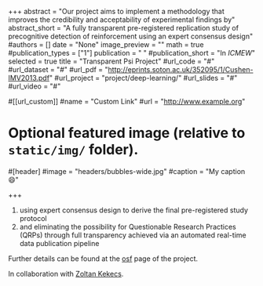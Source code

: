 +++
abstract = "Our project aims to implement a methodology that improves the credibility and acceptability of experimental findings by"
abstract_short = "A fully transparent pre-registered replication study of precognitive detection of reinforcement using an expert consensus design"
#authors = []
date = "None"
image_preview = ""
math = true
#publication_types = ["1"]
publication = " "
#publication_short = "In *ICMEW*"
selected = true
title = "Transparent Psi Project"
#url_code = "#"
#url_dataset = "#"
#url_pdf = "http://eprints.soton.ac.uk/352095/1/Cushen-IMV2013.pdf"
#url_project = "project/deep-learning/"
#url_slides = "#"
#url_video = "#"

#[[url_custom]]
#name = "Custom Link"
#url = "http://www.example.org"

# Optional featured image (relative to `static/img/` folder).
#[header]
#image = "headers/bubbles-wide.jpg"
#caption = "My caption :smile:"

+++
 
1. using expert consensus design to derive the final pre-registered study protocol
2. and eliminating the possibility for Questionable Research Practices (QRPs) through full transparency achieved via an automated real-time data publication pipeline

Further details can be found at the [osf] page of the project.

In collaboration with [Zoltan Kekecs].

[osf]: https://osf.io/jk2zf/
[Zoltan Kekecs]: http://www.lunduniversity.lu.se/lucat/user/ce71a819109fef7a47015b9bb83bf8c5